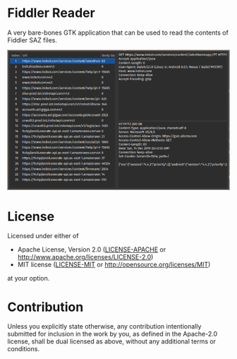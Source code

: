 Fiddler Reader
==============

A very bare-bones GTK application that can be used to read the contents of Fiddler SAZ
files.

![image](image.png)

License
=======

Licensed under either of

 * Apache License, Version 2.0
   ([LICENSE-APACHE](LICENSE-APACHE) or http://www.apache.org/licenses/LICENSE-2.0)
 * MIT license
   ([LICENSE-MIT](LICENSE-MIT) or http://opensource.org/licenses/MIT)

at your option.

Contribution
============

Unless you explicitly state otherwise, any contribution intentionally submitted
for inclusion in the work by you, as defined in the Apache-2.0 license, shall be
dual licensed as above, without any additional terms or conditions.
